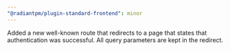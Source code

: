 ```yaml
---
"@radiantpm/plugin-standard-frontend": minor
---
```


Added a new well-known route that redirects to a page that states that authentication was successful. All query parameters are kept in the redirect.
